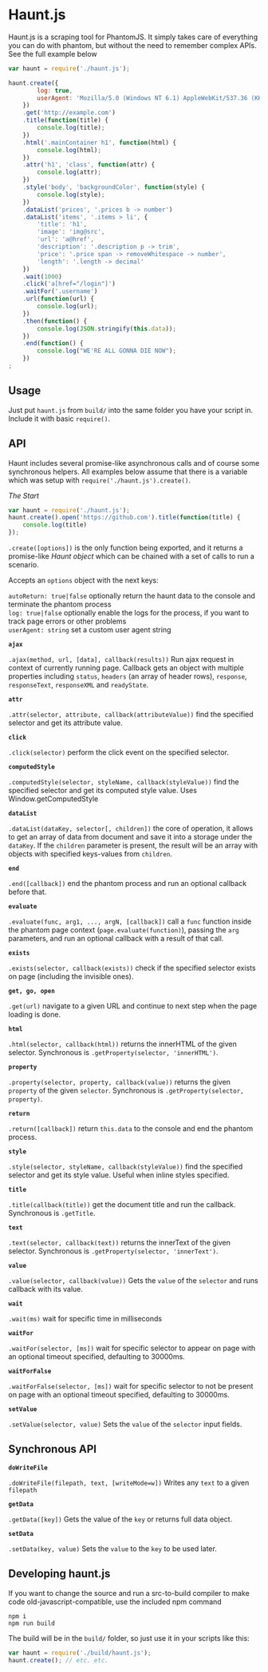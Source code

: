 # Haunt.js

Haunt.js is a scraping tool for PhantomJS. It simply takes care of everything you can do with phantom, but without the need to remember complex APIs. See the full example below


```javascript
var haunt = require('./haunt.js');

haunt.create({ 
        log: true,
        userAgent: 'Mozilla/5.0 (Windows NT 6.1) AppleWebKit/537.36 (KHTML, like Gecko) Chrome/41.0.2228.0 Safari/537.36'
    })
    .get('http://example.com')
    .title(function(title) {
        console.log(title);
    })
    .html('.mainContainer h1', function(html) {
        console.log(html);
    })
    .attr('h1', 'class', function(attr) {
        console.log(attr);
    })
    .style('body', 'backgroundColor', function(style) {
        console.log(style);
    })
    .dataList('prices', '.prices b -> number')
    .dataList('items', '.items > li', {
        'title': 'h1',
        'image': 'img@src',
        'url': 'a@href',
        'description': '.description p -> trim',
        'price': '.price span -> removeWhitespace -> number',
        'length': '.length -> decimal'
    })
    .wait(1000)
    .click('a[href="/login"]')
    .waitFor('.username')
    .url(function(url) {
        console.log(url);
    })
    .then(function() {
        console.log(JSON.stringify(this.data));
    })
    .end(function() {
        console.log("WE'RE ALL GONNA DIE NOW");
    })
;
```

## Usage

Just put `haunt.js` from `build/` into the same folder you have your script in. Include it with basic `require()`.

## API

Haunt includes several promise-like asynchronous calls and of course some synchronous helpers. All examples below assume that there is a variable which was setup with `require('./haunt.js').create()`.

*The Start*

```javascript
var haunt = require('./haunt.js');
haunt.create().open('https://github.com').title(function(title) {
    console.log(title)
});
```

`.create([options])` is the only function being exported, and it returns a promise-like *Haunt object* which can be chained with a set of calls to run a scenario.

Accepts an `options` object with the next keys:

`autoReturn: true|false` optionally return the haunt data to the console and terminate the phantom process  
`log: true|false` optionally enable the logs for the process, if you want to track page errors or other problems  
`userAgent: string` set a custom user agent string

**`ajax`**

`.ajax(method, url, [data], callback(results))` Run ajax request in context of currently running page. Callback gets an object with multiple properties including `status`, `headers` (an array of header rows), `response`, `responseText`, `responseXML` and `readyState`.

**`attr`**

`.attr(selector, attribute, callback(attributeValue))` find the specified selector and get its attribute value.

**`click`**

`.click(selector)` perform the click event on the specified selector.

**`computedStyle`**

`.computedStyle(selector, styleName, callback(styleValue))` find the specified selector and get its computed style value. Uses Window.getComputedStyle

**`dataList`**

`.dataList(dataKey, selector[, children])` the core of operation, it allows to get an array of data from document and save it into a storage under the `dataKey`. If the `children` parameter is present, the result will be an array with objects with specified keys-values from `children`.  

**`end`**

`.end([callback])` end the phantom process and run an optional callback before that.

**`evaluate`**

`.evaluate(func, arg1, ..., argN, [callback])` call a `func` function inside the phantom page context (`page.evaluate(function)`), passing the `arg` parameters, and run an optional callback with a result of that call.

**`exists`**

`.exists(selector, callback(exists))` check if the specified selector exists on page (including the invisible ones).

**`get, go, open`**

`.get(url)` navigate to a given URL and continue to next step when the page loading is done.

**`html`**

`.html(selector, callback(html))` returns the innerHTML of the given selector. Synchronous is `.getProperty(selector, 'innerHTML')`.

**`property`**

`.property(selector, property, callback(value))` returns the given `property` of the given `selector`. Synchronous is `.getProperty(selector, property)`.

**`return`**

`.return([callback])` return `this.data` to the console and end the phantom process.

**`style`**

`.style(selector, styleName, callback(styleValue))` find the specified selector and get its style value. Useful when inline styles specified.

**`title`**

`.title(callback(title))` get the document title and run the callback. Synchronous is `.getTitle`.

**`text`**

`.text(selector, callback(text))` returns the innerText of the given selector. Synchronous is `.getProperty(selector, 'innerText')`.

**`value`**

`.value(selector, callback(value))` Gets the `value` of the `selector` and runs callback with its value.

**`wait`**

`.wait(ms)` wait for specific time in milliseconds

**`waitFor`**

`.waitFor(selector, [ms])` wait for specific selector to appear on page with an optional timeout specified, defaulting to 30000ms.

**`waitForFalse`**

`.waitForFalse(selector, [ms])` wait for specific selector to not be present on page with an optional timeout specified, defaulting to 30000ms.

**`setValue`**

`.setValue(selector, value)` Sets the `value` of the `selector` input fields.

## Synchronous API

**`doWriteFile`**

`.doWriteFile(filepath, text, [writeMode=w])` Writes any `text` to a given `filepath`

**`getData`**

`.getData([key])` Gets the value of the `key` or returns full data object.

**`setData`**

`.setData(key, value)` Sets the `value` to the `key` to be used later. 



## Developing haunt.js

If you want to change the source and run a src-to-build compiler to make code old-javascript-compatible, use the included npm command

```
npm i
npm run build
```

The build will be in the `build/` folder, so just use it in your scripts like this:

```javascript
var haunt = require('./build/haunt.js');
haunt.create(); // etc. etc.
```